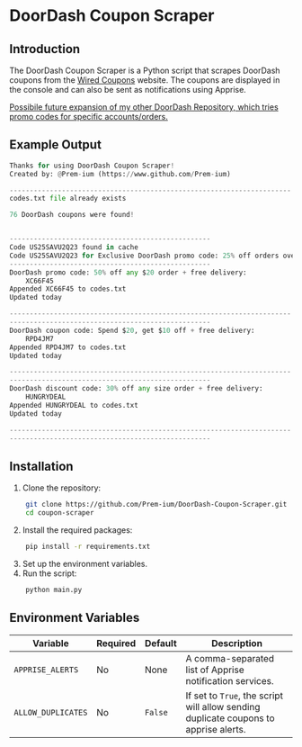 # DoorDash Coupon Scraper

## Introduction

The DoorDash Coupon Scraper is a Python script that scrapes DoorDash coupons from the [Wired Coupons](https://www.wired.com/coupons) website. The coupons are displayed in the console and can also be sent as notifications using Apprise.

[Possibile future expansion of my other DoorDash Repository, which tries promo codes for specific accounts/orders.](https://github.com/Prem-ium/DoorDash-PromoCodes)

## Example Output

```Python
Thanks for using DoorDash Coupon Scraper!
Created by: @Prem-ium (https://www.github.com/Prem-ium)

----------------------------------------------------------------------
codes.txt file already exists

76 DoorDash coupons were found!


--------------------------------------------------
Code US25SAVU2Q23 found in cache
Code US25SAVU2Q23 for Exclusive DoorDash promo code: 25% off orders over $15 + free delivery already exists in cache, skipping
--------------------------------------------------
DoorDash promo code: 50% off any $20 order + free delivery:
	XC66F45	
Appended XC66F45 to codes.txt
Updated today

----------------------------------------------------------------------
--------------------------------------------------
DoorDash coupon code: Spend $20, get $10 off + free delivery:
	RPD4JM7	
Appended RPD4JM7 to codes.txt
Updated today

----------------------------------------------------------------------
--------------------------------------------------
DoorDash discount code: 30% off any size order + free delivery:
	HUNGRYDEAL	
Appended HUNGRYDEAL to codes.txt
Updated today

----------------------------------------------------------------------
--------------------------------------------------
```

## Installation

1. Clone the repository:

```bash
    git clone https://github.com/Prem-ium/DoorDash-Coupon-Scraper.git
    cd coupon-scraper
```


2. Install the required packages:

```bash
    pip install -r requirements.txt
```


3. Set up the environment variables.
4. Run the script:

``` bash
    python main.py
```


## Environment Variables

| Variable         | Required | Default | Description |
| ---------------- | -------- | ------- | ----------- |
| `APPRISE_ALERTS` | No       | None    | A comma-separated list of Apprise notification services. |
| `ALLOW_DUPLICATES` | No    | `False` | If set to `True`, the script will allow sending duplicate coupons to apprise alerts. |

